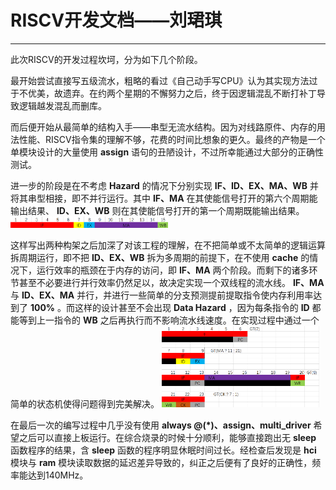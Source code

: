 # RISCV开发文档——刘珺琪
------
此次RISCV的开发过程坎坷，分为如下几个阶段。

最开始尝试直接写五级流水，粗略的看过《自己动手写CPU》认为其实现方法过于不优美，故遗弃。在约两个星期的不懈努力之后，终于因逻辑混乱不断打补丁导致逻辑越发混乱而删库。

而后便开始从最简单的结构入手——串型无流水结构。因为对线路原件、内存的用法性能、RISCV指令集的理解不够，花费的时间比想象的更久。最终的产物是一个单模块设计的大量使用 **assign** 语句的丑陋设计，不过所幸能通过大部分的正确性测试。

进一步的阶段是在不考虑 **Hazard** 的情况下分别实现 **IF、ID、EX、MA、WB** 并将其串型相接，即不并行运行。其中 **IF、MA** 在其使能信号打开的第六个周期能输出结果、 **ID、EX、WB** 则在其使能信号打开的第一个周期既能输出结果。
<img src="1.png" width = 50% height = 50% />

这样写出两种构架之后加深了对该工程的理解，在不把简单或不太简单的逻辑运算拆周期运行，即不把 **ID、EX、WB** 拆为多周期的前提下，在不使用 **cache** 的情况下，运行效率的瓶颈在于内存的访问，即 **IF、MA** 两个阶段。而剩下的诸多环节甚至不必要进行并行效率仍然足以，故决定实现一个双线程的流水线。 **IF、MA** 与 **ID、EX、MA** 并行，并进行一些简单的分支预测提前提取指令使内存利用率达到了 **100%** 。而这样的设计甚至不会出现 **Data Hazard** ，因为每条指令的 **ID** 都能等到上一指令的 **WB** 之后再执行而不影响流水线速度。在实现过程中通过一个简单的状态机使得问题得到完美解决。
<img src="2.png" width = 50% height = 50% />

在最后一次的编写过程中几乎没有使用 **always @(\*)、assign、multi_driver** 希望之后可以直接上板运行。在综合烧录的时候十分顺利，能够直接跑出无 **sleep** 函数程序的结果，含 **sleep** 函数的程序明显休眠时间过长。经检查后发现是 **hci** 模块与 **ram** 模块读取数据的延迟差异导致的，纠正之后便有了良好的正确性，频率能达到140MHz。
